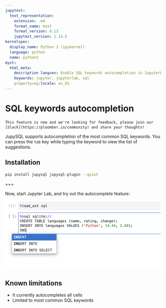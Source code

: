 ```yaml
---
jupytext:
  text_representation:
    extension: .md
    format_name: myst
    format_version: 0.13
    jupytext_version: 1.14.5
kernelspec:
  display_name: Python 3 (ipykernel)
  language: python
  name: python3
myst:
  html_meta:
    description lang=en: Enable SQL keywords autocompletion in JupyterLab
    keywords: jupyter, jupyterlab, sql
    property=og:locale: en_US
---
```


# SQL keywords autocompletion

```{note}
This feature is new and we're looking for feedback, please join our [Slack](https://ploomber.io/community) and share your thoughts!
```

JupySQL supports autocompletion of the most common SQL keywords. You can press
the `tab` key while typing the keyword to view the list of suggestions.

## Installation

```bash
pip install jupysql jupysql-plugin --quiet
```

+++

Now, start Jupyter Lab, and try out the autocomplete feature:

![syntax](../static/sql-autocompletion.png)


## Known limitations

- It currently autocompletes all cells
- Limited to most common SQL keywords